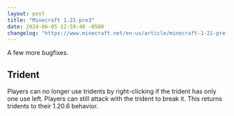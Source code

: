 ```yaml
---
layout: post
title: "Minecraft 1.21-pre3"
date: 2024-06-05 12:59:40 -0500
changelog: "https://www.minecraft.net/en-us/article/minecraft-1-21-pre-release-3"
---
```


A few more bugfixes.

## Trident

Players can no longer use tridents by right-clicking if the trident has only one use left. Players can still attack with the trident to break it. This returns tridents to their 1.20.6 behavior.

